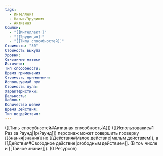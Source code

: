 ```yaml
---
tags:
  - Интеллект
  - Навык/Эрудиция
  - Активная
Ссылки:
  - "[[Интеллект]]"
  - "[[Эрудиция]]"
  - "[[Типы способностей]]"
Стоимость: "30"
Стоимость выкупа:
Уровни:
Связанные навыки:
Источник:
Тип способности:
Время применения:
Стоимость применения:
Используемый пул:
Стоимость пула:
Характеристики:
Дальность:
Шаблон:
Количество целей:
Время действия:
Тип воздействия:
---
```

([[Типы способностей#Активная способность|А]]) ([[Использование#1 Раз за Раунд|1р/Раунд]]) персонаж может совершить проверку [[Знания|знания]] не [[Действия#Малое действие|малым действием]], а [[Действия#Свободное действие|свободным действием]]. (В том числе и [[Тайное знание]]). (0 Ресурсов)